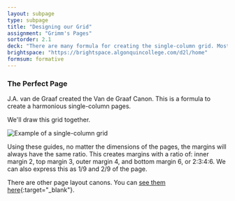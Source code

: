 ```yaml
---
layout: subpage
type: subpage
title: "Designing our Grid"
assignment: "Grimm's Pages"
sortorder: 2.1
deck: "There are many formula for creating the single-column grid. Most of them are trash, myths. There are others which are actually useful. The first is the Van de Graaf Canon. Let's dive in!"
brightspace: "https://brightspace.algonquincollege.com/d2l/home"
formsum: formative
---
```

### The Perfect Page 

J.A. van de Graaf created the Van de Graaf Canon. This is a formula to create a harmonious single-column pages.

We'll draw this grid together.

![Example of a single-column grid]({{site.url}}/svg/van-de-graaf-canon.svg "Example of a single-column grid")

Using these guides, no matter the dimensions of the pages, the margins will always have the same ratio. This creates margins with a ratio of: inner margin 2, top margin 3, outer margin 4, and bottom margin 6, or 2:3:4:6. We can also express this as 1/9 and 2/9 of the page.

There are other page layout canons. You can [see them here](https://en.wikipedia.org/wiki/Canons_of_page_construction){:target="_blank"}.